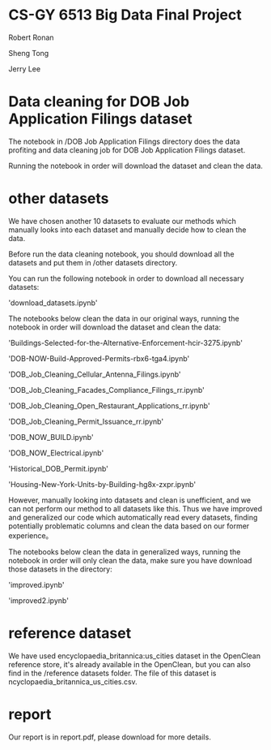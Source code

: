# CS-GY 6513 Big Data Final Project

Robert Ronan

Sheng Tong

Jerry Lee

# Data cleaning for DOB Job Application Filings dataset

The notebook in /DOB Job Application Filings directory does the data profiting and data cleaning job for  DOB Job Application Filings dataset.

Running the notebook in order will download the dataset and clean the data.

# other datasets

We have chosen another 10 datasets to evaluate our methods which manually looks into each dataset and manually decide how to clean the data.


Before run the data cleaning notebook, you should download all the datasets and put them in /other datasets directory.

You can run the following notebook in order to download all necessary datasets:

'download_datasets.ipynb'



The notebooks below clean the data in our original ways, running the notebook in order will download the dataset and clean the data:

'Buildings-Selected-for-the-Alternative-Enforcement-hcir-3275.ipynb'

'DOB-NOW-Build-Approved-Permits-rbx6-tga4.ipynb'

'DOB_Job_Cleaning_Cellular_Antenna_Filings.ipynb'

'DOB_Job_Cleaning_Facades_Compliance_Filings_rr.ipynb'

'DOB_Job_Cleaning_Open_Restaurant_Applications_rr.ipynb'

'DOB_Job_Cleaning_Permit_Issuance_rr.ipynb'

'DOB_NOW_BUILD.ipynb'

'DOB_NOW_Electrical.ipynb'

'Historical_DOB_Permit.ipynb'

'Housing-New-York-Units-by-Building-hg8x-zxpr.ipynb'

However, manually looking into datasets and clean is unefficient, and we can not perform our method to all datasets like this. Thus we have improved and generalized our code which automatically read every datasets, finding potentially problematic columns and clean the data based on our former experience。



The notebooks below clean the data in generalized ways, running the notebook in order will only clean the data, make sure you have download those datasets in the directory:

'improved.ipynb'

'improved2.ipynb'

# reference dataset

We have used encyclopaedia_britannica:us_cities dataset in the OpenClean reference store, it's already available in the OpenClean, but you can also find in the /reference datasets folder. The file of this dataset is ncyclopaedia_britannica_us_cities.csv.

# report

Our report is in report.pdf, please download for more details.